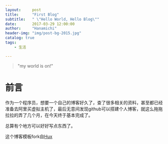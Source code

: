 ```yaml
---
layout:     post
title:      "First Blog"
subtitle:   " \"Hello World, Hello Blog\""
date:       2017-03-29 12:00:00
author:     "Hanamichi"
header-img: "img/post-bg-2015.jpg"
catalog: true
tags:
    - 生活

---
```



>"my world is on!"

# 前言

作为一个程序员，想要一个自己的博客好久了，查了很多相关的资料，甚至都已经准备去阿里买虚拟主机了，最后无意间发现github可以搭建个人博客，就这么拖拖拉拉的弄了几个月，在今天终于基本完成了。

总算有个地方可以好好写点东西了。

这个博客模板fork自[Hux](http://huangxuan.me)




